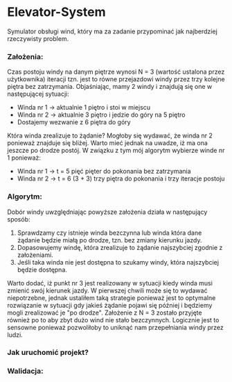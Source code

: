 # Elevator-System
Symulator obsługi wind, który ma za zadanie przypominać jak najberdziej rzeczywisty problem.

### Założenia:
Czas postoju windy na danym piętrze wynosi N = 3 (wartość ustalona przez użytkownika) iteracji tzn. jest to równe przejazdowi windy przez trzy kolejne piętra bez zatrzymania. Objaśniając, mamy 2 windy i znajdują się one w następującej sytuacji:
- Winda nr 1 -> aktualnie 1 piętro i stoi w miejscu
- Winda nr 2 -> aktualnie 3 piętro i jedzie do góry na 5 piętro
- Dostajemy wezwanie z 6 piętra do góry

Która winda zrealizuje to żądanie? Mogłoby się wydawać, że winda nr 2 ponieważ znajduje się bliżej. Warto mieć jednak na uwadze, iż ma ona jeszcze po drodze postój. W związku z tym mój algorytm wybierze winde nr 1 ponieważ:

- Winda nr 1 -> t = 5 pięć pięter do pokonania bez zatrzymania
- Winda nr 2 -> t = 6 (3 + 3) trzy piętra do pokonania i trzy iteracje postoju

### Algorytm:
Dobór windy uwzględniając powyższe założenia działa w następujący sposób:
1. Sprawdzamy czy istnieje winda bezczynna lub winda która dane żądanie będzie miałą po drodze, tzn. bez zmiany kierunku jazdy.
2. Dopasowujemy windę, która zrealizuje to żądanie najszybciej zgodnie z założeniami.
3. Jeśli taka winda nie jest dostępna to szukamy windy, która najszybciej będzie dostępna.

Warto dodać, iż punkt nr 3 jest realizowany w sytuacji kiedy winda musi zmienić swój kierunek jazdy. W pierwszej chwili może się to wydawać niepotrzebne, jednak ustaliłem taką strategie ponieważ jest to optymalne rozwiązanie w sytuacji gdy jakieś żądanie pojawi się później i będziemy mogli zrealizować je "po drodze". Założenie z N = 3 zostało przyjęte również po to aby zbyt dużo wind nie stało bezczynnych. Logicznie jest to sensowne ponieważ pozwoliłoby to uniknąć nam przepełniania windy przez ludzi.

### Jak uruchomić projekt?

### Walidacja:
